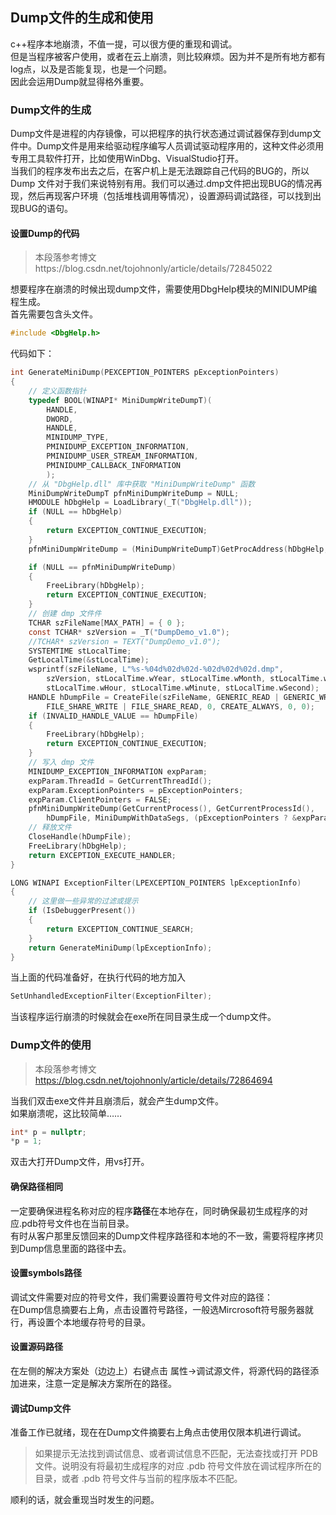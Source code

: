 ## Dump文件的生成和使用
c++程序本地崩溃，不值一提，可以很方便的重现和调试。   
但是当程序被客户使用，或者在云上崩溃，则比较麻烦。因为并不是所有地方都有log点，以及是否能复现，也是一个问题。   
因此会运用Dump就显得格外重要。   
### Dump文件的生成
Dump文件是进程的内存镜像，可以把程序的执行状态通过调试器保存到dump文件中。Dump文件是用来给驱动程序编写人员调试驱动程序用的，这种文件必须用专用工具软件打开，比如使用WinDbg、VisualStudio打开。       
当我们的程序发布出去之后，在客户机上是无法跟踪自己代码的BUG的，所以 Dump 文件对于我们来说特别有用。我们可以通过.dmp文件把出现BUG的情况再现，然后再现客户环境（包括堆栈调用等情况），设置源码调试路径，可以找到出现BUG的语句。     
#### 设置Dump的代码
> 本段落参考博文https://blog.csdn.net/tojohnonly/article/details/72845022   
   
想要程序在崩溃的时候出现dump文件，需要使用DbgHelp模块的MINIDUMP编程生成。   
首先需要包含头文件。  
```c
#include <DbgHelp.h>   
```    
代码如下：   
```c
int GenerateMiniDump(PEXCEPTION_POINTERS pExceptionPointers)
{
    // 定义函数指针
    typedef BOOL(WINAPI* MiniDumpWriteDumpT)(
        HANDLE,
        DWORD,
        HANDLE,
        MINIDUMP_TYPE,
        PMINIDUMP_EXCEPTION_INFORMATION,
        PMINIDUMP_USER_STREAM_INFORMATION,
        PMINIDUMP_CALLBACK_INFORMATION
        );
    // 从 "DbgHelp.dll" 库中获取 "MiniDumpWriteDump" 函数
    MiniDumpWriteDumpT pfnMiniDumpWriteDump = NULL;
    HMODULE hDbgHelp = LoadLibrary(_T("DbgHelp.dll"));
    if (NULL == hDbgHelp)
    {
        return EXCEPTION_CONTINUE_EXECUTION;
    }
    pfnMiniDumpWriteDump = (MiniDumpWriteDumpT)GetProcAddress(hDbgHelp, "MiniDumpWriteDump");

    if (NULL == pfnMiniDumpWriteDump)
    {
        FreeLibrary(hDbgHelp);
        return EXCEPTION_CONTINUE_EXECUTION;
    }
    // 创建 dmp 文件件
    TCHAR szFileName[MAX_PATH] = { 0 };
    const TCHAR* szVersion = _T("DumpDemo_v1.0");
    //TCHAR* szVersion = TEXT("DumpDemo_v1.0");
    SYSTEMTIME stLocalTime;
    GetLocalTime(&stLocalTime);
    wsprintf(szFileName, L"%s-%04d%02d%02d-%02d%02d%02d.dmp",
        szVersion, stLocalTime.wYear, stLocalTime.wMonth, stLocalTime.wDay,
        stLocalTime.wHour, stLocalTime.wMinute, stLocalTime.wSecond);
    HANDLE hDumpFile = CreateFile(szFileName, GENERIC_READ | GENERIC_WRITE,
        FILE_SHARE_WRITE | FILE_SHARE_READ, 0, CREATE_ALWAYS, 0, 0);
    if (INVALID_HANDLE_VALUE == hDumpFile)
    {
        FreeLibrary(hDbgHelp);
        return EXCEPTION_CONTINUE_EXECUTION;
    }
    // 写入 dmp 文件
    MINIDUMP_EXCEPTION_INFORMATION expParam;
    expParam.ThreadId = GetCurrentThreadId();
    expParam.ExceptionPointers = pExceptionPointers;
    expParam.ClientPointers = FALSE;
    pfnMiniDumpWriteDump(GetCurrentProcess(), GetCurrentProcessId(),
        hDumpFile, MiniDumpWithDataSegs, (pExceptionPointers ? &expParam : NULL), NULL, NULL);
    // 释放文件
    CloseHandle(hDumpFile);
    FreeLibrary(hDbgHelp);
    return EXCEPTION_EXECUTE_HANDLER;
}

LONG WINAPI ExceptionFilter(LPEXCEPTION_POINTERS lpExceptionInfo)
{
    // 这里做一些异常的过滤或提示
    if (IsDebuggerPresent())
    {
        return EXCEPTION_CONTINUE_SEARCH;
    }
    return GenerateMiniDump(lpExceptionInfo);
}
```    
当上面的代码准备好，在执行代码的地方加入
```c
SetUnhandledExceptionFilter(ExceptionFilter);   
```   
当该程序运行崩溃的时候就会在exe所在同目录生成一个dump文件。   
### Dump文件的使用
> 本段落参考博文 https://blog.csdn.net/tojohnonly/article/details/72864694   
   
当我们双击exe文件并且崩溃后，就会产生dump文件。   
如果崩溃呢，这比较简单……   
```c
int* p = nullptr;   
*p = 1;   
```   
双击大打开Dump文件，用vs打开。    
#### 确保路径相同
一定要确保进程名称对应的程序**路径**在本地存在，同时确保最初生成程序的对应.pdb符号文件也在当前目录。   
有时从客户那里反馈回来的Dump文件程序路径和本地的不一致，需要将程序拷贝到Dump信息里面的路径中去。   
#### 设置symbols路径
调试文件需要对应的符号文件，我们需要设置符号文件对应的路径：   
在Dump信息摘要右上角，点击设置符号路径，一般选Mircrosoft符号服务器就行，再设置个本地缓存符号的目录。   
#### 设置源码路径
在左侧的解决方案处（边边上）右键点击 属性->调试源文件，将源代码的路径添加进来，注意一定是解决方案所在的路径。    
#### 调试Dump文件
准备工作已就绪，现在在Dump文件摘要右上角点击使用仅限本机进行调试。    
> 如果提示无法找到调试信息、或者调试信息不匹配，无法查找或打开 PDB 文件。说明没有将最初生成程序的对应 .pdb 符号文件放在调试程序所在的目录，或者 .pdb 符号文件与当前的程序版本不匹配。   
   
顺利的话，就会重现当时发生的问题。   